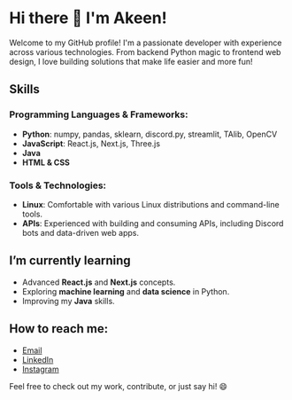 # Hi there 👋 I'm Akeen!

Welcome to my GitHub profile! I'm a passionate developer with experience across various technologies. From backend Python magic to frontend web design, I love building solutions that make life easier and more fun!

## Skills

### Programming Languages & Frameworks:
- **Python**: numpy, pandas, sklearn, discord.py, streamlit, TAlib, OpenCV
- **JavaScript**: React.js, Next.js, Three.js
- **Java**
- **HTML & CSS**
  
### Tools & Technologies:
- **Linux**: Comfortable with various Linux distributions and command-line tools.
- **APIs**: Experienced with building and consuming APIs, including Discord bots and data-driven web apps.

## I’m currently learning
- Advanced **React.js** and **Next.js** concepts.
- Exploring **machine learning** and **data science** in Python.
- Improving my **Java** skills.
  
## How to reach me:
- [Email](akeenkarkare@gmail.com)
- [LinkedIn](https://www.linkedin.com/in/akeen-karkare-5ba430304/)
- [Instagram](https://www.instagram.com/akeen.exe/)

Feel free to check out my work, contribute, or just say hi! 😄
